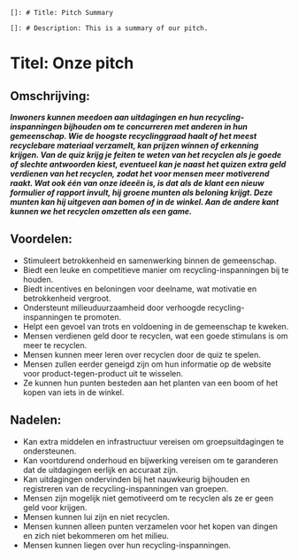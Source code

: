     
    []: # Title: Pitch Summary
    
    []: # Description: This is a summary of our pitch.
    
# Titel: Onze pitch

## Omschrijving:

***Inwoners kunnen meedoen aan uitdagingen en hun recycling-inspanningen bijhouden om te concurreren met anderen in hun gemeenschap. Wie de hoogste recyclinggraad haalt of het meest recyclebare materiaal verzamelt, kan prijzen winnen of erkenning krijgen. Van de quiz krijg je feiten te weten van het recyclen als je goede of slechte antwoorden kiest, eventueel kan je naast het quizen extra geld verdienen van het recyclen, zodat het voor mensen meer motiverend raakt. Wat ook één van onze ideeën is, is dat als de klant een nieuw formulier of rapport invult, hij groene munten als beloning krijgt. Deze munten kan hij uitgeven aan bomen of in de winkel. Aan de andere kant kunnen we het recyclen omzetten als een game.***

## Voordelen:

* Stimuleert betrokkenheid en samenwerking binnen de gemeenschap.
* Biedt een leuke en competitieve manier om recycling-inspanningen bij te houden.
* Biedt incentives en beloningen voor deelname, wat motivatie en betrokkenheid vergroot.
* Ondersteunt milieuduurzaamheid door verhoogde recycling-inspanningen te promoten.
* Helpt een gevoel van trots en voldoening in de gemeenschap te kweken.
* Mensen verdienen geld door te recyclen, wat een goede stimulans is om meer te recyclen.
* Mensen kunnen meer leren over recyclen door de quiz te spelen.
* Mensen zullen eerder geneigd zijn om hun informatie op de website voor product-tegen-product uit te wisselen.
* Ze kunnen hun punten besteden aan het planten van een boom of het kopen van iets in de winkel.

## Nadelen:

* Kan extra middelen en infrastructuur vereisen om groepsuitdagingen te ondersteunen.
* Kan voortdurend onderhoud en bijwerking vereisen om te garanderen dat de uitdagingen eerlijk en accuraat zijn.
* Kan uitdagingen ondervinden bij het nauwkeurig bijhouden en registreren van de recycling-inspanningen van groepen.
* Mensen zijn mogelijk niet gemotiveerd om te recyclen als ze er geen geld voor krijgen.
* Mensen kunnen lui zijn en niet recyclen.
* Mensen kunnen alleen punten verzamelen voor het kopen van dingen en zich niet bekommeren om het milieu.
* Mensen kunnen liegen over hun recycling-inspanningen.



